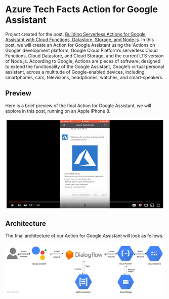 # Azure Tech Facts Action for Google Assistant
Project created for the post, [Building Serverless Actions for Google Assistant with Cloud Functions, Datastore, Storage, and Node.js](https://programmaticponderings.com/). In this post, we will create an Action for Google Assistant using the ‘Actions on Google’ development platform, Google Cloud Platform’s serverless Cloud Functions, Cloud Datastore, and Cloud Storage, and the current LTS version of Node.js. According to Google, Actions are pieces of software, designed to extend the functionality of the Google Assistant, Google’s virtual personal assistant, across a multitude of Google-enabled devices, including smartphones, cars, televisions, headphones, watches, and smart-speakers.

## Preview

Here is a brief preview of the final Action for Google Assistant, we will explore in this post, running on an Apple iPhone 8.

<a href="https://www.youtube.com/embed/DSONmyl_XdY" target="_blank"><img src="./pics/YouTube-Preview.jpg"
alt="Azure Tech Facts Action for Google Assistant" /></a>

## Architecture

The final architecture of our Action for Google Assistant will look as follows.

![Google-Assistant-Architecture-Final](./pics/Google-Assistant-Architecture-Final.png)
